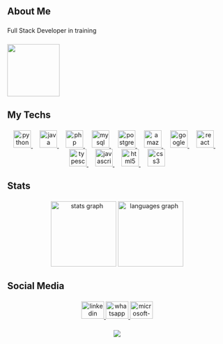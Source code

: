 <h2 align="left">About Me</h2>

###

<p align="left">Full Stack Developer in training</p>

###

<div align="left">
  <img height="120" src="https://media0.giphy.com/media/v1.Y2lkPTc5MGI3NjExeW9uOHR3MjcwdHJraHh6NmV0NG9iMzA0MnFtc3c3d2M1YzRleTF2cSZlcD12MV9pbnRlcm5hbF9naWZfYnlfaWQmY3Q9Zw/xUA7bdpLxQhsSQdyog/giphy.webp"  />
</div>

###

<h2 align="left">My Techs</h2>

###

<div align="center">
  <a href="https://www.python.org/" target="_blank">
      <img src="https://skillicons.dev/icons?i=py" height="40" alt="python logo" />
  </a>
  <img width="12" />
  <a href="https://www.java.com/" target="_blank">
      <img src="https://skillicons.dev/icons?i=java" height="40" alt="java logo" />
  </a>
  <img width="12" />
  <a href="https://www.lua.org/" target="_blank">
      <img src="https://skillicons.dev/icons?i=php" height="40" alt="php logo" />
  </a>
  
  <img width="12" />
  <a href="https://www.mysql.com/" target="_blank">
      <img src="https://skillicons.dev/icons?i=mysql" height="40" alt="mysql logo" />
  </a>
  <img width="12" />
  <a href="https://www.postgresql.org/" target="_blank">
      <img src="https://skillicons.dev/icons?i=postgres" height="40" alt="postgresql logo" />
  </a>
    <img width="12" />
  <a href="https://aws.amazon.com/" target="_blank">
      <img src="https://skillicons.dev/icons?i=aws" height="40" alt="amazon web services logo" />
  </a>
  <img width="12" />
  <a href="https://cloud.google.com/" target="_blank">
      <img src="https://skillicons.dev/icons?i=gcp" height="40" alt="google cloud logo" />
  </a>
  <img width="12" />
  <a href="https://react.dev/" target="_blank">
      <img src="https://skillicons.dev/icons?i=react" height="40" alt="react logo" />
  </a>
  
  <img width="12" />
  <a href="https://www.typescriptlang.org/" target="_blank">
      <img src="https://skillicons.dev/icons?i=ts" height="40" alt="typescript logo" />
  </a>
  <img width="12" />
  <a href="https://www.javascript.com/" target="_blank">
      <img src="https://skillicons.dev/icons?i=js" height="40" alt="javascript logo" />
  </a>
  <img width="12" />
  <a href="https://developer.mozilla.org/en-US/docs/Web/HTML" target="_blank">
      <img src="https://skillicons.dev/icons?i=html" height="40" alt="html5 logo" />
  </a>
  
  <img width="12" />
  <a href="https://developer.mozilla.org/en-US/docs/Web/CSS" target="_blank">
      <img src="https://skillicons.dev/icons?i=css" height="40" alt="css3 logo" />
  </a>
</div>

###

<h2 align="left">Stats</h2>

###

<div align="center">
  <img src="https://github-readme-stats.vercel.app/api?username=felipereira10&hide_title=false&hide_rank=false&show_icons=true&include_all_commits=true&count_private=true&disable_animations=false&theme=dark&locale=en&hide_border=false&order=1" height="150" alt="stats graph"  />
  <img src="https://github-readme-stats.vercel.app/api/top-langs?username=felipereira10&locale=en&hide_title=false&layout=compact&card_width=320&langs_count=5&theme=dark&hide_border=false&order=2" height="150" alt="languages graph"  />
</div>

###

<h2 align="left">Social Media</h2>

###

<div align="center">
  <a href="https://www.linkedin.com/in/felipe-pereira-638370172/" target="_blank">
    <img src="https://raw.githubusercontent.com/maurodesouza/profile-readme-generator/master/src/assets/icons/social/linkedin/default.svg" width="52" height="40" alt="linkedin logo"  />
  </a>
  <a href="https://wa.me/5512992085449" target="_blank">
    <img src="https://raw.githubusercontent.com/maurodesouza/profile-readme-generator/master/src/assets/icons/social/whatsapp/default.svg" width="52" height="40" alt="whatsapp logo"  />
  </a>
  <a href="mailto:felipe.pereira99@outlook.com" target="_blank">
    <img src="https://raw.githubusercontent.com/maurodesouza/profile-readme-generator/master/src/assets/icons/social/microsoft-outlook/default.svg" width="52" height="40" alt="microsoft-outlook logo"  />
  </a>
</div>

###

<div align="center">
  <img src="https://profile-counter.glitch.me/felipereira10/count.svg?"  />
</div>

###
